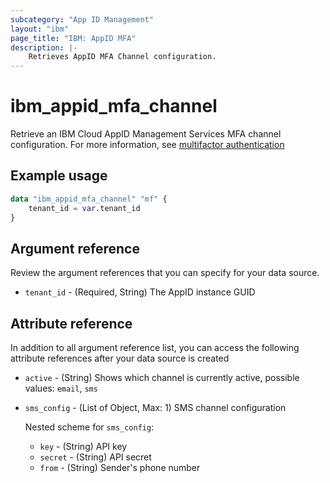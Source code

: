 ```yaml
---
subcategory: "App ID Management"
layout: "ibm"
page_title: "IBM: AppID MFA"
description: |-
    Retrieves AppID MFA Channel configuration.
---
```


# ibm_appid_mfa_channel
Retrieve an IBM Cloud AppID Management Services MFA channel configuration. For more information, see [multifactor authentication](https://cloud.ibm.com/docs/appid?topic=appid-cd-mfa)

## Example usage

```terraform
data "ibm_appid_mfa_channel" "mf" {
    tenant_id = var.tenant_id
}
```

## Argument reference
Review the argument references that you can specify for your data source.

- `tenant_id` - (Required, String) The AppID instance GUID

## Attribute reference
In addition to all argument reference list, you can access the following attribute references after your data source is created

- `active` - (String) Shows which channel is currently active, possible values: `email`, `sms`
- `sms_config` - (List of Object, Max: 1) SMS channel configuration

  Nested scheme for `sms_config`:
  - `key` - (String) API key
  - `secret` - (String) API secret
  - `from` - (String) Sender's phone number


